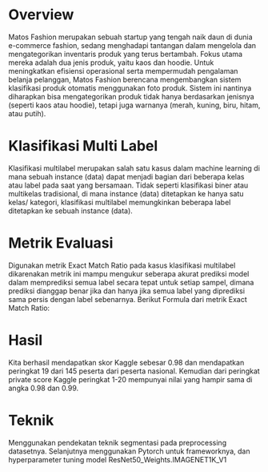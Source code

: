 # Overview
Matos Fashion merupakan sebuah startup yang tengah naik daun di dunia e-commerce fashion, sedang menghadapi tantangan dalam mengelola dan mengategorikan inventaris produk yang terus bertambah. Fokus utama mereka adalah dua jenis produk, yaitu kaos dan hoodie. Untuk meningkatkan efisiensi operasional serta mempermudah pengalaman belanja pelanggan, Matos Fashion berencana mengembangkan sistem klasifikasi produk otomatis menggunakan foto produk. Sistem ini nantinya diharapkan bisa mengategorikan produk tidak hanya berdasarkan jenisnya (seperti kaos atau hoodie), tetapi juga warnanya (merah, kuning, biru, hitam, atau putih).


# Klasifikasi Multi Label
Klasifikasi multilabel merupakan salah satu kasus dalam machine learning di mana sebuah instance (data) dapat menjadi bagian dari beberapa kelas atau label pada saat yang bersamaan. Tidak seperti klasifikasi biner atau multikelas tradisional, di mana instance (data) ditetapkan ke hanya satu kelas/ kategori, klasifikasi multilabel memungkinkan beberapa label ditetapkan ke sebuah instance (data).

# Metrik Evaluasi
Digunakan metrik Exact Match Ratio pada kasus klasifikasi multilabel dikarenakan metrik ini mampu mengukur seberapa akurat prediksi model dalam memprediksi semua label secara tepat untuk setiap sampel, dimana prediksi dianggap benar jika dan hanya jika semua label yang diprediksi sama persis dengan label sebenarnya. Berikut Formula dari metrik Exact Match Ratio:
 
# Hasil
Kita berhasil mendapatkan skor Kaggle sebesar 0.98 dan mendapatkan peringkat 19 dari 145 peserta dari peserta nasional. Kemudian dari peringkat private score Kaggle peringkat 1-20 mempunyai nilai yang hampir sama di angka 0.98 dan 0.99.

# Teknik
Menggunakan pendekatan teknik segmentasi pada preprocessing datasetnya. Selanjutnya menggunakan Pytorch untuk frameworknya, dan hyperparameter tuning model ResNet50_Weights.IMAGENET1K_V1